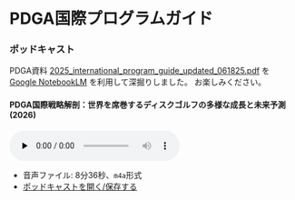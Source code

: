# PDGA国際プログラムガイド

### ポッドキャスト

PDGA資料 [2025_international_program_guide_updated_061825.pdf](https://www.pdga.com/files/2025_international_program_guide_updated_061825.pdf) を [Google NotebookLM](https://notebooklm.google/) を利用して深掘りしました。
お楽しみください。

#### PDGA国際戦略解剖：世界を席巻するディスクゴルフの多様な成長と未来予測(2026)

<audio controls preload="none" aria-label="2026年PDGA国際プログラムガイドポッドキャスト">
  <source src="./国際プログラムガイド2025.m4a" type="audio/mp4">
  お使いのブラウザは audio タグをサポートしていません。
</audio>

* 音声ファイル: 8分36秒、`m4a`形式
* [ポッドキャストを開く/保存する](./2026年PDGA新規則徹底解説.m4a)
